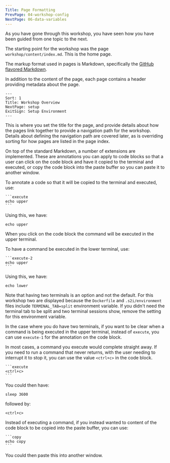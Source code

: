 ```yaml
---
Title: Page Formatting
PrevPage: 04-workshop-config
NextPage: 06-data-variables
---
```


As you have gone through this workshop, you have seen how you have been guided from one topic to the next.

The starting point for the workshop was the page `workshop/content/index.md`. This is the home page.

The markup format used in pages is Markdown, specifically the [GitHub flavored Markdown](https://github.github.com/gfm/).

In addition to the content of the page, each page contains a header providing metadata about the page.

```
---
Sort: 1
Title: Workshop Overview
NextPage: setup
ExitSign: Setup Environment
---
```

This is where you set the title for the page, and provide details about how the pages link together to provide a navigation path for the workshop. Details about defining the navigation path are covered later, as is overriding sorting for how pages are listed in the page index.

On top of the standard Markdown, a number of extensions are implemented. These are annotations you can apply to code blocks so that a user can click on the code block and have it copied to the terminal and executed, or copy the code block into the paste buffer so you can paste it to another window.

To annotate a code so that it will be copied to the terminal and executed, use:

<pre><code>```execute
echo upper
```</code></pre>

Using this, we have:

```execute
echo upper
```

When you click on the code block the command will be executed in the upper terminal.

To have a command be executed in the lower terminal, use:

<pre><code>```execute-2
echo upper
```</code></pre>

Using this, we have:

```execute-2
echo lower
```

Note that having two terminals is an option and not the default. For this workshop two are displayed because the `Dockerfile` and `.s2i/environment` files include `TERMINAL_TAB=split` environment variable. If you didn't need the terminal tab to be split and two terminal sessions show, remove the setting for this environment variable.

In the case where you do have two terminals, if you want to be clear when a command is being executed in the upper terminal, instead of `execute`, you can use `execute-1` for the annotation on the code block.

In most cases, a command you execute would complete straight away. If you need to run a command that never returns, with the user needing to interrupt it to stop it, you can use the value `<ctrl+c>` in the code block.

<pre><code>```execute
&lt;ctrl+c&gt;
```</code></pre>

You could then have:

```execute
sleep 3600
```

followed by:

```execute
<ctrl+c>
```

Instead of executing a command, if you instead wanted to content of the code block to be copied into the paste buffer, you can use:

<pre><code>```copy
echo copy
```</code></pre>

You could then paste this into another window.
